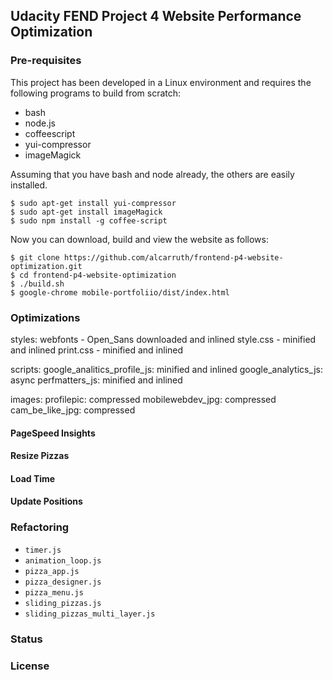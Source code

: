 ## Udacity FEND Project 4 Website Performance Optimization

### Pre-requisites

This project has been developed in a Linux environment and requires
the following programs to build from scratch:

 - bash
 - node.js
 - coffeescript
 - yui-compressor
 - imageMagick

Assuming that you have bash and node already, the others are easily 
installed.

```
$ sudo apt-get install yui-compressor
$ sudo apt-get install imageMagick
$ sudo npm install -g coffee-script
```

Now you can download, build
and view the website as follows:

```
$ git clone https://github.com/alcarruth/frontend-p4-website-optimization.git
$ cd frontend-p4-website-optimization
$ ./build.sh
$ google-chrome mobile-portfoliio/dist/index.html
```

### Optimizations

styles:
webfonts - Open_Sans downloaded and inlined
style.css - minified and inlined
print.css - minified and inlined
      
scripts:
google_analitics_profile_js: minified and inlined
google_analytics_js: async
perfmatters_js:  minified and inlined

images:
profilepic: compressed
mobilewebdev_jpg: compressed
cam_be_like_jpg: compressed


#### PageSpeed Insights

#### Resize Pizzas

#### Load Time

#### Update Positions

### Refactoring

 - `timer.js`
 - `animation_loop.js`
 - `pizza_app.js`
 - `pizza_designer.js`
 - `pizza_menu.js`
 - `sliding_pizzas.js`
 - `sliding_pizzas_multi_layer.js`

### Status

### License

